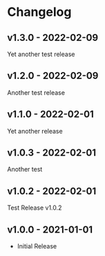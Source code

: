 # Changelog

## v1.3.0 - 2022-02-09

Yet another test release

## v1.2.0 - 2022-02-09

Another test release

## v1.1.0 - 2022-02-01

Yet another release

## v1.0.3 - 2022-02-01

Another test

## v1.0.2 - 2022-02-01

Test Release v1.0.2

## v1.0.0 - 2021-01-01

- Initial Release
